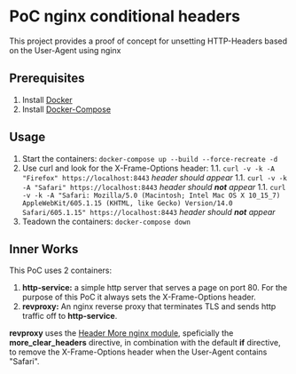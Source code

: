 # PoC nginx conditional headers
This project provides a proof of concept for unsetting HTTP-Headers based on the User-Agent using nginx

## Prerequisites
1. Install [Docker](https://docs.docker.com/engine/install/)
1. Install [Docker-Compose](https://docs.docker.com/compose/install/)

## Usage
1. Start the containers: `docker-compose up --build --force-recreate -d`
1. Use curl and look for the X-Frame-Options header:
    1.1. `curl -v -k -A "Firefox" https://localhost:8443` *header should appear*
    1.1. `curl -v -k -A "Safari" https://localhost:8443` *header should **not** appear*
    1.1. `curl -v -k -A "Safari: Mozilla/5.0 (Macintosh; Intel Mac OS X 10_15_7) AppleWebKit/605.1.15 (KHTML, like Gecko) Version/14.0 Safari/605.1.15" https://localhost:8443` *header should **not** appear*
1. Teadown the containers: `docker-compose down`

## Inner Works
This PoC uses 2 containers:
1. **http-service:** a simple http server that serves a page on port 80. For the purpose of this PoC it always sets the X-Frame-Options header.
1. **revproxy:** An nginx reverse proxy that terminates TLS and sends http traffic off to **http-service**.

**revproxy** uses the [Header More nginx module](https://github.com/openresty/headers-more-nginx-module#readme), speficially the **more_clear_headers** directive, in combination with the
default **if** directive, to remove the X-Frame-Options header when the User-Agent contains "Safari".
